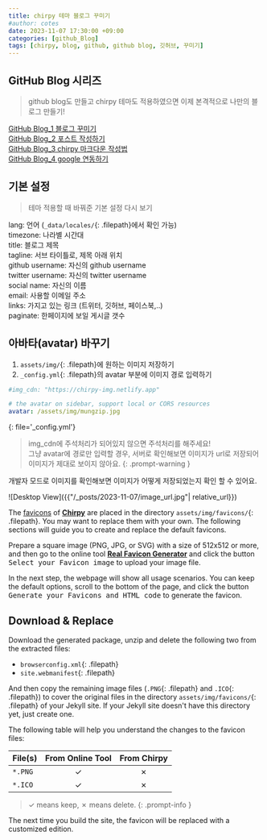 ```yaml
---
title: chirpy 테마 블로그 꾸미기
#author: cotes
date: 2023-11-07 17:30:00 +09:00
categories: [github_Blog]
tags: [chirpy, blog, github, github blog, 깃허브, 꾸미기]
---
```


## GitHub Blog 시리즈
> github blog도 만들고 chirpy 테마도 적용하였으면 이제 본격적으로 나만의 블로그 만들기!

[GitHub Blog_1 블로그 꾸미기]()\
[GitHub Blog_2 포스트 작성하기]()\
[GitHub Blog_3 chirpy 마크다운 작성법]()\
[GitHub Blog_4 google 연동하기]()

## 기본 설정

> 테마 적용할 때 바꿔준 기본 설정 다시 보기

lang: 언어 (`_data/locales/`{: .filepath}에서 확인 가능)  
timezone: 나라별 시간대  
title: 블로그 제목  
tagline: 서브 타이틀로, 제목 아래 위치  
github username: 자신의 github username  
twitter username: 자신의 twitter username  
social name: 자신의 이름  
       email: 사용할 이메일 주소  
       links: 가지고 있는 링크 (트위터, 깃허브, 페이스북,..)  
paginate: 한페이지에 보일 게시글 갯수  

## 아바타(avatar) 바꾸기
1. `assets/img/`{: .filepath}에 원하는 이미지 저장하기
2. `_config.yml`{: .filepath}의 avatar 부분에 이미지 경로 입력하기

```yml
#img_cdn: "https://chirpy-img.netlify.app"

# the avatar on sidebar, support local or CORS resources
avatar: /assets/img/mungzip.jpg
```
{: file='_config.yml'}

> img_cdn에 주석처리가 되어있지 않으면 주석처리를 해주세요!\
  그냥 avatar에 경로만 입력할 경우, 서버로 확인해보면 이미지가 url로 저장되어 이미지가 제대로 보이지 않아요.
{: .prompt-warning }

개발자 모드로 이미지를 확인해보면 이미지가 어떻게 저장되었는지 확인 할 수 있어요.

![Desktop View]({{"/_posts/2023-11-07/image_url.jpg"| relative_url}})

The [favicons](https://www.favicon-generator.org/about/) of [**Chirpy**](https://github.com/cotes2020/jekyll-theme-chirpy/) are placed in the directory `assets/img/favicons/`{: .filepath}. You may want to replace them with your own. The following sections will guide you to create and replace the default favicons.



Prepare a square image (PNG, JPG, or SVG) with a size of 512x512 or more, and then go to the online tool [**Real Favicon Generator**](https://realfavicongenerator.net/) and click the button <kbd>Select your Favicon image</kbd> to upload your image file.

In the next step, the webpage will show all usage scenarios. You can keep the default options, scroll to the bottom of the page, and click the button <kbd>Generate your Favicons and HTML code</kbd> to generate the favicon.

## Download & Replace

Download the generated package, unzip and delete the following two from the extracted files:

- `browserconfig.xml`{: .filepath}
- `site.webmanifest`{: .filepath}

And then copy the remaining image files (`.PNG`{: .filepath} and `.ICO`{: .filepath}) to cover the original files in the directory `assets/img/favicons/`{: .filepath} of your Jekyll site. If your Jekyll site doesn't have this directory yet, just create one.

The following table will help you understand the changes to the favicon files:

| File(s)             | From Online Tool                  | From Chirpy |
|---------------------|:---------------------------------:|:-----------:|
| `*.PNG`             | ✓                                 | ✗           |
| `*.ICO`             | ✓                                 | ✗           |

>  ✓ means keep, ✗ means delete.
{: .prompt-info }

The next time you build the site, the favicon will be replaced with a customized edition.
